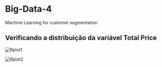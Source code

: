 # Big-Data-4
Machine Learning for customer segmentation
## Verificando a distribuição da variável Total Price
![Rplot1](https://user-images.githubusercontent.com/66141064/215202353-ec37dd3a-f5bd-49b0-a36c-0c4646ae433d.png)

![Rplot2](https://user-images.githubusercontent.com/66141064/215202402-89c284b2-0f44-4bcf-bd16-654963277777.png)
